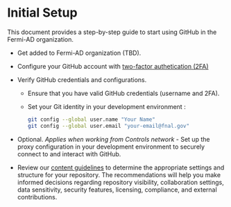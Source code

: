# Initial Setup

This document provides a step-by-step guide to start using GitHub in the Fermi-AD organization.

- Get added to Fermi-AD organization (TBD).
- Configure your  GitHub account with [two-factor authetication (2FA)](https://docs.github.com/en/authentication/securing-your-account-with-two-factor-authentication-2fa/configuring-two-factor-authentication)
- Verify GitHub credentials and configurations.
  - Ensure that you have valid GitHub credentials (username and 2FA).
  - Set your Git identity in your development environment :

    ```sh
    git config --global user.name "Your Name"
    git config --global user.email "your-email@fnal.gov"
    ```

- Optional. _Applies when working from Controls network_ - Set up the proxy configuration in your development environment to securely connect to and interact with GitHub.
- Review our [content guidelines](./content-guidelines.md) to determine the appropriate settings and structure for your repository. The recommendations will help you make informed decisions regarding repository visibility, collaboration settings, data sensitivity, security features, licensing, compliance, and external contributions.
